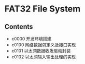 # FAT32 File System

## Contents

- c0000 开发环境搭建
- c0100 网络数据包定义及接口实现
- c0101 以太网数据收发驱动封装
- c0102 以太网输入输出处理的实现



